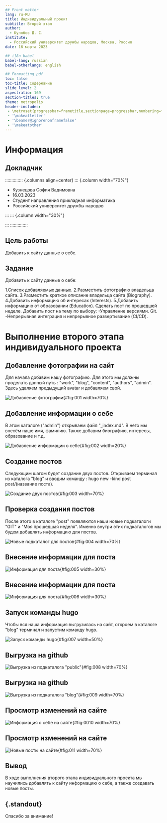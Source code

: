 ```yaml
---
## Front matter
lang: ru-RU
title: Индивидуальный проект
subtitle: Второй этап
author:
  - Кулябов Д. С.
institute:
  - Российский университет дружбы народов, Москва, Россия
date: 16 марта 2023

## i18n babel
babel-lang: russian
babel-otherlangs: english

## Formatting pdf
toc: false
toc-title: Содержание
slide_level: 2
aspectratio: 169
section-titles: true
theme: metropolis
header-includes:
 - \metroset{progressbar=frametitle,sectionpage=progressbar,numbering=fraction}
 - '\makeatletter'
 - '\beamer@ignorenonframefalse'
 - '\makeatother'
---
```


# Информация

## Докладчик

:::::::::::::: {.columns align=center}
::: {.column width="70%"}

  * Кузнецова София Вадимовна
  * 16.03.2023
  * Студент направления прикладная информатика
  * Российский университет дружбы народов

:::
::: {.column width="30%"}


:::
::::::::::::::

## Цель работы

Добавить к сайту данные о себе.

## Задание

Добавить к сайту данные о себе:

1.Список добавляемых данных.
2.Разместить фотографию владельца сайта.
3.Разместить краткое описание владельца сайта (Biography).
4.Добавить информацию об интересах (Interests).
5.Добавить информацию от образовании (Education).
Сделать пост по прошедшей неделе.
Добавить пост на тему по выбору:
-Управление версиями. Git.
-Непрерывная интеграция и непрерывное развертывание (CI/CD).

# Выполнение второго этапа индивидуального проекта 

## Добавление фотографии на сайт

Для начала добавим нашу фотографию. Для этого мы должны проделать данный путь : "work", "blog", "content", "authors", "admin". Здесь удаляем предыдущий avatar и добавляем свой. 

![Добавление фотографии](image/1.png){#fig:001 width=70%}

##  Добавление информации о себе

В этом каталоге ("admin") открываем файл "_index.md". В него мы внесём наше имя, фамилию. Также добавим биографию, интересы, образование и т.д. 

![Добавление информации о себе](image/2.png){#fig:002 width=20%}

## Создание постов

Следующим шагом будет создание двух постов. Открываем терминал из каталога "blog" и вводим команду : hugo new -kind post post/(название поста).

![Создание двух постов](image/3.png){#fig:003 width=70%}

## Проверка создания постов

После этого в каталоге "post" появляются наши новые подкаталоги "GIT" и "Моя прошедшая неделя". Именно внутри этих подкаталогов мы будем добавлять информацию для постов.

![Новые подкаталог для постов](image/4.png){#fig:004 width=70%}

## Внесение информации для поста

![Информация для поста](image/5.png){#fig:005 width=30%}

## Внесение информации для поста

![Информация для поста](image/6.png){#fig:006 width=30%}

## Запуск команды hugo

Чтобы вся наша информация выгрузилась на сайт, откроем в каталоге "blog" терминал и запустим команду hugo.

![Запуск команды hugo](image/7.png){#fig:007 width=50%}

## Выгрузка на github

![Выгрузка из подкаталога "public"](image/8.png){#fig:008 width=70%}

## Выгрузка на github

![Выгрузка из подкаталога "blog"](image/9.png){#fig:009 width=70%}

## Просмотр изменений на сайте

![Информация о себе на сайте](image/10.png){#fig:0010 width=70%}

## Просмотр изменений на сайте

![Новые посты на сайте](image/11.png){#fig:011 width=70%}

## Вывод

В ходе выполнения второго этапа индивидуального проекта мы научились добавлять к сайту информацию о себе, а также создавать новые посты.

## {.standout}

Спасибо за внимание!

